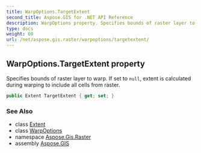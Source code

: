 ```yaml
---
title: WarpOptions.TargetExtent
second_title: Aspose.GIS for .NET API Reference
description: WarpOptions property. Specifies bounds of raster layer to warp. If set to null extent is calculated during warping to include all cells from raster
type: docs
weight: 60
url: /net/aspose.gis.raster/warpoptions/targetextent/
---
```

## WarpOptions.TargetExtent property

Specifies bounds of raster layer to warp. If set to `null`, extent is calculated during warping to include all cells from raster.

```csharp
public Extent TargetExtent { get; set; }
```

### See Also

* class [Extent](../../../aspose.gis/extent/)
* class [WarpOptions](../)
* namespace [Aspose.Gis.Raster](../../warpoptions/)
* assembly [Aspose.GIS](../../../)


